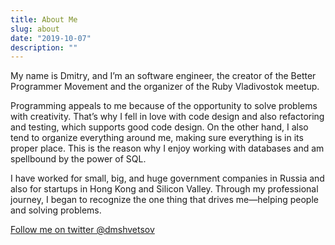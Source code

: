 ```yaml
---
title: About Me
slug: about
date: "2019-10-07"
description: ""
---
```


My name is Dmitry, and I’m an software engineer, the creator of the Better Programmer Movement and the organizer of the Ruby Vladivostok meetup.

Programming appeals to me because of the opportunity to solve problems with creativity. That’s why I fell in love with code design and also refactoring and testing, which supports good code design. On the other hand, I also tend to organize everything around me, making sure everything is in its proper place. This is the reason why I enjoy working with databases and am spellbound by the power of SQL.

I have worked for small, big, and huge government companies in Russia and also for startups in Hong Kong and Silicon Valley. Through my professional journey, I began to recognize the one thing that drives me—helping people and solving problems.

[Follow me on twitter @dmshvetsov](https://twitter.com/dmshvetsov)
